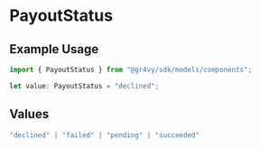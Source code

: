 # PayoutStatus

## Example Usage

```typescript
import { PayoutStatus } from "@gr4vy/sdk/models/components";

let value: PayoutStatus = "declined";
```

## Values

```typescript
"declined" | "failed" | "pending" | "succeeded"
```